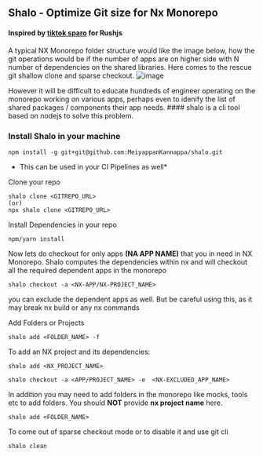 ## Shalo - Optimize Git size for Nx Monorepo

#### Inspired by [tiktok sparo](https://github.com/tiktok/sparo) for Rushjs

A typical NX Monorepo folder structure would like the image below, how the git operations would be if the number of apps are on higher side with N number of dependencies on the shared libraries. Here comes to the rescue git shallow clone and sparse checkout. 
![image](https://github.com/user-attachments/assets/70887c17-fd06-45ac-bf7b-e616db105634)

However it will be difficult to educate hundreds of engineer operating on the monorepo working on various apps, perhaps even to idenify the list of shared packages / components their app needs. #### shalo is a cli tool based on nodejs to solve this problem.

### Install Shalo in your machine 
```
npm install -g git+git@github.com:MeiyappanKannappa/shalo.git 
```
* This can be used in your CI Pipelines as well*

Clone your repo
```
shalo clone <GITREPO_URL>
(or)
npx shalo clone <GITREPO_URL>
```
Install Dependencies in your repo

```
npm/yarn install
```
Now lets do checkout for only apps **(NA APP NAME)** that you in need in NX Monorepo. Shalo computes the dependencies within nx and will checkout all the required dependent apps in the monorepo
```
shalo checkout -a <NX-APP/NX-PROJECT_NAME>
```
you can exclude the dependent apps as well. But be careful using this, as it may break nx build or any nx commands

Add Folders or Projects
```
shalo add <FOLDER_NAME> -f
```
To add an NX project and its dependencies:
```
shalo add <NX_PROJECT_NAME>
```

```
shalo checkout -a <APP/PROJECT_NAME> -e  <NX-EXCLUDED_APP_NAME>
```

In addition you may need to add folders in the monorepo like mocks, tools etc to add folders. You should **NOT** provide **nx project name** here.
```
shalo add <FOLDER_NAME>

```
To come out of sparse checkout mode or to disable it and use git cli
```
shalo clean
```